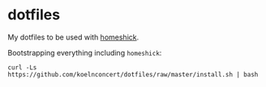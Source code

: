 dotfiles
========

My dotfiles to be used with [homeshick](https://github.com/andsens/homeshick).


Bootstrapping everything including `homeshick`:


    curl -Ls https://github.com/koelnconcert/dotfiles/raw/master/install.sh | bash

